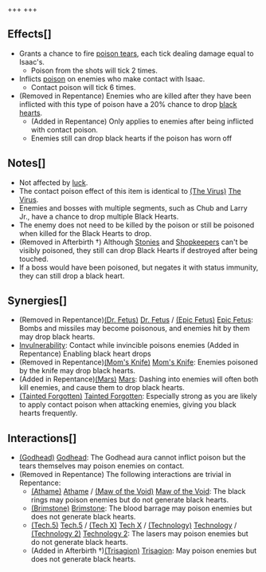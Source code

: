 +++
+++

Effects[]
---------


* Grants a chance to fire [poison tears](/wiki/Poison "Poison"), each tick dealing damage equal to Isaac's.
	+ Poison from the shots will tick 2 times.
* Inflicts [poison](/wiki/Poison "Poison") on enemies who make contact with Isaac.
	+ Contact poison will tick 6 times.
* (Removed in Repentance) Enemies who are killed after they have been inflicted with this type of poison have a 20% chance to drop [black hearts](/wiki/Black_heart "Black heart").
	+ (Added in Repentance) Only applies to enemies after being inflicted with contact poison.
	+ Enemies still can drop black hearts if the poison has worn off


Notes[]
-------


* Not affected by [luck](/wiki/Luck "Luck").
* The contact poison effect of this item is identical to [(The Virus)](/wiki/The_Virus "The Virus") [The Virus](/wiki/The_Virus "The Virus").
* Enemies and bosses with multiple segments, such as Chub and Larry Jr., have a chance to drop multiple Black Hearts.
* The enemy does not need to be killed by the poison or still be poisoned when killed for the Black Hearts to drop.
* (Removed in Afterbirth †) Although [Stonies](/wiki/Stoney "Stoney") and [Shopkeepers](/wiki/Shopkeeper "Shopkeeper") can't be visibly poisoned, they still can drop Black Hearts if destroyed after being touched.
* If a boss would have been poisoned, but negates it with status immunity, they can still drop a black heart.


Synergies[]
-----------


* (Removed in Repentance)[(Dr. Fetus)](/wiki/Dr._Fetus "Dr. Fetus") [Dr. Fetus](/wiki/Dr._Fetus "Dr. Fetus") / [(Epic Fetus)](/wiki/Epic_Fetus "Epic Fetus") [Epic Fetus](/wiki/Epic_Fetus "Epic Fetus"): Bombs and missiles may become poisonous, and enemies hit by them may drop black hearts.
* [Invulnerability](/wiki/Invulnerability "Invulnerability"): Contact while invincible poisons enemies (Added in Repentance) Enabling black heart drops
* (Removed in Repentance)[(Mom's Knife)](/wiki/Mom%27s_Knife "Mom's Knife") [Mom's Knife](/wiki/Mom%27s_Knife "Mom's Knife"): Enemies poisoned by the knife may drop black hearts.
* (Added in Repentance)[(Mars)](/wiki/Mars "Mars") [Mars](/wiki/Mars "Mars"): Dashing into enemies will often both kill enemies, and cause them to drop black hearts.
* [(Tainted Forgotten)](/wiki/Tainted_Forgotten "Tainted Forgotten") [Tainted Forgotten](/wiki/Tainted_Forgotten "Tainted Forgotten"): Especially strong as you are likely to apply contact poison when attacking enemies, giving you black hearts frequently.


Interactions[]
--------------


* [(Godhead)](/wiki/Godhead "Godhead") [Godhead](/wiki/Godhead "Godhead"): The Godhead aura cannot inflict poison but the tears themselves may poison enemies on contact.
* (Removed in Repentance) The following interactions are trivial in Repentance:
	+ [(Athame)](/wiki/Athame "Athame") [Athame](/wiki/Athame "Athame") / [(Maw of the Void)](/wiki/Maw_of_the_Void "Maw of the Void") [Maw of the Void](/wiki/Maw_of_the_Void "Maw of the Void"): The black rings may poison enemies but do not generate black hearts.
	+ [(Brimstone)](/wiki/Brimstone "Brimstone") [Brimstone](/wiki/Brimstone "Brimstone"): The blood barrage may poison enemies but does not generate black hearts.
	+ [(Tech.5)](/wiki/Tech.5 "Tech.5") [Tech.5](/wiki/Tech.5 "Tech.5") / [(Tech X)](/wiki/Tech_X "Tech X") [Tech X](/wiki/Tech_X "Tech X") / [(Technology)](/wiki/Technology "Technology") [Technology](/wiki/Technology "Technology") / [(Technology 2)](/wiki/Technology_2 "Technology 2") [Technology 2](/wiki/Technology_2 "Technology 2"): The lasers may poison enemies but do not generate black hearts.
	+ (Added in Afterbirth †)[(Trisagion)](/wiki/Trisagion "Trisagion") [Trisagion](/wiki/Trisagion "Trisagion"): May poison enemies but does not generate black hearts.



